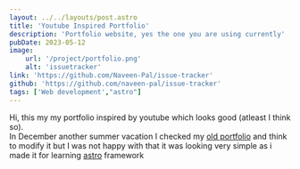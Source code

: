 ```yaml
---
layout: ../../layouts/post.astro
title: 'Youtube Inspired Portfolio'
description: 'Portfolio website, yes the one you are using currently'
pubDate: 2023-05-12
image: 
    url: '/project/portfolio.png'
    alt: 'issuetracker'
link: 'https://github.com/Naveen-Pal/issue-tracker'
github: 'https://github.com/naveen-pal/issue-tracker'
tags: ['Web development',"astro"]
---
```


Hi, this my my portfolio inspired by youtube which looks good (atleast I think so).
<br>
In December another summer vacation I checked my <a href="https://naveenpal.netlify.app/">old portfolio</a> and think to modify it but I was not happy with that it was looking very simple as i made it for learning <a href="https://astro.build/">astro</a> framework